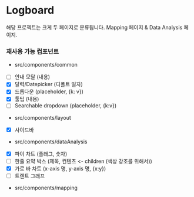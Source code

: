 # Logboard

해당 프로젝트는 크게 두 페이지로 분류됩니다.
Mapping 페이지 & Data Analysis 페이지.

### 재사용 가능 컴포넌트

-   src/components/common
-   [ ] 안내 모달 (내용)
-   [x] 달력/Datepicker (디폴트 일자)
-   [x] 드롭다운 (placeholder, {k: v})
-   [x] 툴팁 (내용)
-   [ ] Searchable dropdown (placeholder, {k:v})

-   src/components/layout
-   [x] 사이드바

-   src/components/dataAnalysis
-   [x] 파이 차트 (플래그, 숫자)
-   [ ] 한줄 요약 박스 (제목, 컨텐츠 <- children (색상 강조를 위해서))
-   [x] 가로 바 차트 (x-axis 명, y-axis 명, {x:y})
-   [ ] 트렌트 그래프

-   src/components/mapping
